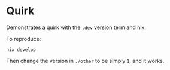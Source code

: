 # Quirk

Demonstrates a quirk with the `.dev` version term and nix.

To reproduce:

```shell
nix develop
```

Then change the version in `./other` to be simply `1`, and it works.
